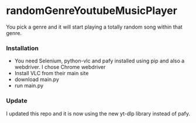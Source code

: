 # randomGenreYoutubeMusicPlayer
You pick a genre and it will start playing a totally random song within that genre.

### Installation

- You need Selenium, python-vlc and pafy installed using pip and also a webdriver. I chose Chrome webdriver
- Install VLC from their main site
- download main.py
- run main.py

### Update

I updated this repo and it is now using the new yt-dlp library instead of pafy.
